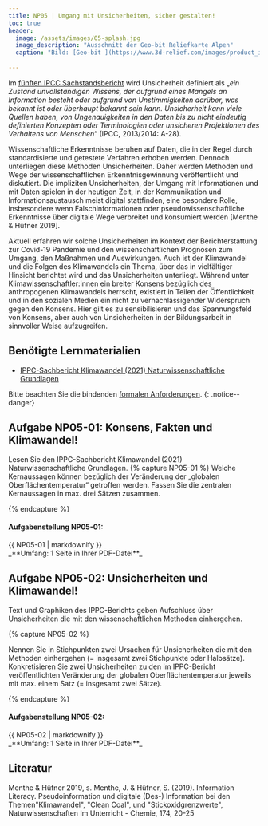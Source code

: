 ```yaml
---
title: NP05 | Umgang mit Unsicherheiten, sicher gestalten!
toc: true
header:
  image: /assets/images/05-splash.jpg
  image_description: "Ausschnitt der Geo-bit Reliefkarte Alpen"
  caption: "Bild: [Geo-bit ](https://www.3d-relief.com/images/product_images/original_images/reliefkarte_alpen_detai3.jpg)   Ausschnitt der Reliefkarte Alpen, Copyright: [Geo-Bit](https://www.3d-relief.com/)"
  
---
```


Im [fünften IPCC Sachstandsbericht](https://www.umweltbundesamt.de/themen/klima-energie/klimawandel/weltklimarat/fuenfter-sachstandsbericht-des-weltklimarats) wird Unsicherheit definiert als „*ein Zustand unvollständigen Wissens, der aufgrund eines Mangels an Information besteht oder aufgrund von Unstimmigkeiten darüber, was bekannt ist oder überhaupt bekannt sein kann. Unsicherheit kann viele Quellen haben, von Ungenauigkeiten in den Daten bis zu nicht eindeutig definierten Konzepten oder Terminologien oder unsicheren Projektionen des Verhaltens von Menschen*“ (IPCC, 2013/2014: A-28). 

Wissenschaftliche Erkenntnisse beruhen auf Daten, die in der Regel durch standardisierte und getestete Verfahren erhoben werden. Dennoch unterliegen diese Methoden Unsicherheiten. Daher werden Methoden und Wege der wissenschaftlichen Erkenntnisgewinnung veröffentlicht und diskutiert. 
Die impliziten Unsicherheiten, der Umgang mit Informationen und mit Daten spielen in der heutigen Zeit, in der Kommunikation und Informationsaustausch meist digital stattfinden, eine besondere Rolle, insbesondere wenn Falschinformationen oder pseudowissenschaftliche Erkenntnisse über digitale Wege verbreitet und konsumiert werden [Menthe & Hüfner 2019]. 

Aktuell erfahren wir solche Unsicherheiten im Kontext der Berichterstattung zur Covid-19 Pandemie und den wissenschaftlichen Prognosen zum Umgang, den Maßnahmen und Auswirkungen. Auch ist der Klimawandel und die Folgen des Klimawandels ein Thema, über das in vielfältiger Hinsicht berichtet wird und das Unsicherheiten unterliegt. Während unter Klimawissenschaftler:innen ein breiter Konsens bezüglich des anthropogenen Klimawandels herrscht, existiert in Teilen der Öffentlichkeit und in den sozialen Medien ein nicht zu vernachlässigender Widerspruch gegen den Konsens. Hier gilt es zu sensibilisieren und das Spannungsfeld von Konsens, aber auch von Unsicherheiten in der Bildungsarbeit in sinnvoller Weise aufzugreifen.

 

## Benötigte Lernmaterialien
* [IPPC-Sachbericht Klimawandel (2021) Naturwissenschaftliche Grundlagen]( https://www.de-ipcc.de/media/content/AR6-WGI-SPM_de.pdf)

Bitte beachten Sie die bindenden [formalen Anforderungen](https://geomoer.github.io/moer-meko//unit00/unit00-03_assignments.html#formale-anforderungen).
{: .notice--danger}

## Aufgabe NP05-01: Konsens, Fakten und Klimawandel!
Lesen Sie den IPPC-Sachbericht Klimawandel (2021) Naturwissenschaftliche Grundlagen. 
{% capture NP05-01 %}
Welche Kernaussagen können bezüglich der Veränderung der „globalen Oberflächentemperatur“ getroffen werden. Fassen Sie die zentralen Kernaussagen in max. drei Sätzen zusammen.



{% endcapture %}

<div class="notice--success">
  <h4 class="no_toc">Aufgabenstellung NP05-01:</h4>
  {{ NP05-01 | markdownify }}
</div>
_**Umfang: 1 Seite in Ihrer PDF-Datei**_

## Aufgabe NP05-02: Unsicherheiten und Klimawandel!
Text und Graphiken des IPPC-Berichts geben Aufschluss über Unsicherheiten die mit den wissenschaftlichen Methoden einhergehen. 

{% capture NP05-02 %}

Nennen Sie in Stichpunkten zwei Ursachen für Unsicherheiten die mit den Methoden einhergehen (= insgesamt zwei Stichpunkte oder Halbsätze). 
Konkretisieren Sie zwei Unsicherheiten zu den im IPPC-Bericht veröffentlichten Veränderung der globalen Oberflächentemperatur jeweils mit max. einem Satz (= insgesamt zwei Sätze).



{% endcapture %}


<div class="notice--success">
  <h4 class="no_toc">Aufgabenstellung NP05-02:</h4>
  {{ NP05-02 | markdownify }}
</div>
_**Umfang: 1 Seite in Ihrer PDF-Datei**_

## Literatur
Menthe & Hüfner 2019, s. Menthe, J. & Hüfner, S. (2019). Information Literacy. Pseudoinformation und digitale (Des-) Information bei den Themen"Klimawandel", "Clean Coal", und "Stickoxidgrenzwerte", Naturwissenschaften Im Unterricht - Chemie, 174, 20-25
